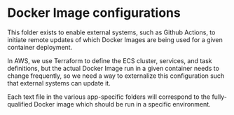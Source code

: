 # Docker Image configurations

This folder exists to enable external systems, such as Github Actions, to initiate remote updates of which Docker Images are being used for a given container deployment.

In AWS, we use Terraform to define the ECS cluster, services, and task definitions, but the actual Docker Image run in a given container needs to change frequently, so we need a way to externalize this configuration such that external systems can update it.

Each text file in the various app-specific folders will correspond to the fully-qualified Docker image which should be run in a specific environment.
